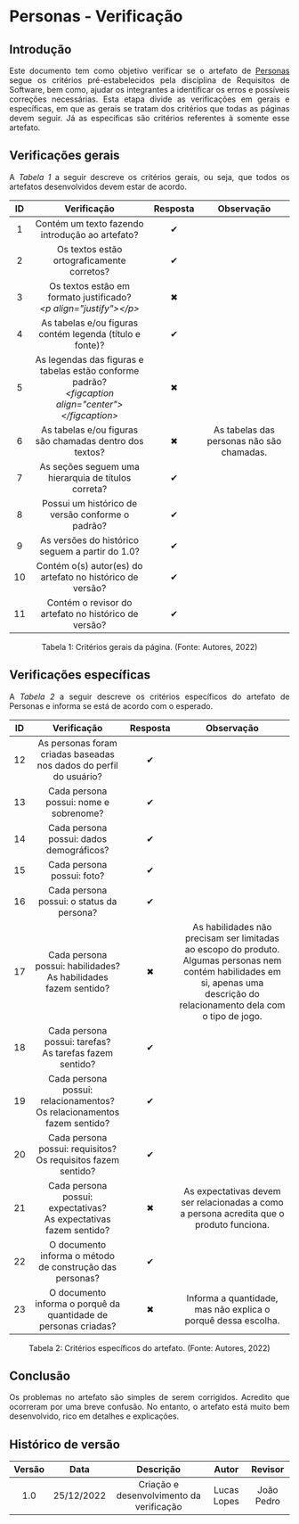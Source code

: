 # Personas - Verificação

## Introdução
<p align="justify">Este documento tem como objetivo verificar se o artefato de <a href="https://requisitos-de-software.github.io/2022.2-Lichess/elicitacao/personas/" target="_blank">Personas</a> segue os critérios pré-estabelecidos pela disciplina de Requisitos de Software, bem como, ajudar os integrantes a identificar os erros e possíveis correções necessárias. Esta etapa divide as verificações em gerais e específicas, em que as gerais se tratam dos critérios que todas as páginas devem seguir. Já as específicas são critérios referentes à somente esse artefato.</p>

## Verificações gerais
<p align="justify">A <i>Tabela 1</i> a seguir descreve os critérios gerais, ou seja, que todos os artefatos desenvolvidos devem estar de acordo.</p>

| ID | Verificação | Resposta | Observação |
| :--: | :-------: | :------: | :------------: |
| 1 | Contém um texto fazendo introdução ao artefato? | ✔ |  |
| 2 | Os textos estão ortograficamente corretos? | ✔ |  |
| 3 | Os textos estão em formato justificado?<br><i>&lt;p align="justify"&gt;&lt;/p&gt;</i> | ✖ |  |
| 4 | As tabelas e/ou figuras contém legenda (título e fonte)? | ✔ |  |
| 5 | As legendas das figuras e tabelas estão conforme padrão?<br><i>&lt;figcaption align="center"&gt;&lt;/figcaption&gt;</i> | ✖ |  |
| 6 | As tabelas e/ou figuras são chamadas dentro dos textos? | ✖ | As tabelas das personas não são chamadas. |
| 7 | As seções seguem uma hierarquia de títulos correta? | ✔ |  |
| 8 | Possui um histórico de versão conforme o padrão? | ✔ |  |
| 9 | As versões do histórico seguem a partir do 1.0? | ✔ |  |
| 10 | Contém o(s) autor(es) do artefato no histórico de versão? | ✔ |  |
| 11 | Contém o revisor do artefato no histórico de versão? | ✔ |  |

<figcaption align="center">Tabela 1: Critérios gerais da página. (Fonte: Autores, 2022)</figcaption>

## Verificações específicas
<p align="justify">A <i>Tabela 2</i> a seguir descreve os critérios específicos do artefato de Personas e informa se está de acordo com o esperado.</p>

| ID | Verificação | Resposta | Observação |
| :--: | :-------: | :------: | :------------: |
| 12 | As personas foram criadas baseadas nos dados do perfil do usuário? | ✔ |  |
| 13 | Cada persona possui: nome e sobrenome? | ✔ |  |
| 14 | Cada persona possui: dados demográficos? | ✔ |  |
| 15 | Cada persona possui: foto? | ✔ |  |
| 16 | Cada persona possui: o status da persona?| ✔ |  |
| 17 | Cada persona possui: habilidades?<br>As habilidades fazem sentido? | ✖ | As habilidades não precisam ser limitadas ao escopo do produto. Algumas personas nem contém habilidades em si, apenas uma descrição do relacionamento dela com o tipo de jogo. |
| 18 | Cada persona possui: tarefas?<br>As tarefas fazem sentido? | ✔ |  |
| 19 | Cada persona possui: relacionamentos?<br>Os relacionamentos fazem sentido? | ✔ |  |
| 20 | Cada persona possui: requisitos?<br>Os requisitos fazem sentido? | ✔ |  |
| 21 | Cada persona possui: expectativas?<br>As expectativas fazem sentido? | ✖ | As expectativas devem ser relacionadas a como a persona acredita que o produto funciona. |
| 22 | O documento informa o método de construção das personas? | ✔ |  |
| 23 | O documento informa o porquê da quantidade de personas criadas? | ✖ | Informa a quantidade, mas não explica o porquê dessa escolha. |

<figcaption align="center">Tabela 2: Critérios específicos do artefato. (Fonte: Autores, 2022)</figcaption>

## Conclusão
<p align="justify">Os problemas no artefato são simples de serem corrigidos. Acredito que ocorreram por uma breve confusão. No entanto, o artefato está muito bem desenvolvido, rico em detalhes e explicações.</p>

## Histórico de versão
| Versão | Data | Descrição | Autor | Revisor |
| :----: | :--: | :-------: | :---: | :-----: |
| 1.0 | 25/12/2022 | Criação e desenvolvimento da verificação | Lucas Lopes | João Pedro |